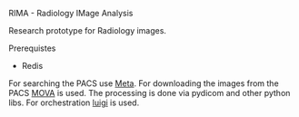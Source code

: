 RIMA - Radiology IMage Analysis

Research prototype for Radiology images.

Prerequistes
 * Redis

For searching the PACS use [Meta](https://github.com/joshy/meta).
For downloading the images from the PACS [MOVA](https://github.com/joshy/mova) is used.
The processing is done via pydicom and other python libs. For orchestration
[luigi](https://github.com/spotify/luigi) is used.